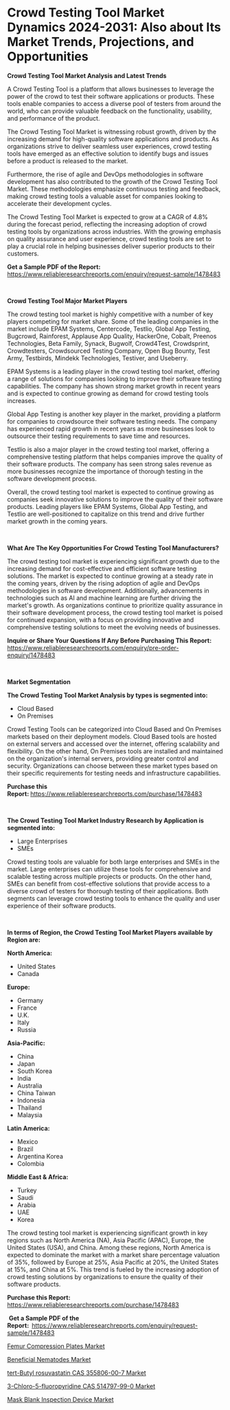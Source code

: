 <p><h1>Crowd Testing Tool Market Dynamics 2024-2031: Also about Its Market Trends, Projections, and Opportunities</h1></p><p><strong>Crowd Testing Tool Market Analysis and Latest Trends</strong></p>
<p><p>A Crowd Testing Tool is a platform that allows businesses to leverage the power of the crowd to test their software applications or products. These tools enable companies to access a diverse pool of testers from around the world, who can provide valuable feedback on the functionality, usability, and performance of the product.</p><p>The Crowd Testing Tool Market is witnessing robust growth, driven by the increasing demand for high-quality software applications and products. As organizations strive to deliver seamless user experiences, crowd testing tools have emerged as an effective solution to identify bugs and issues before a product is released to the market.</p><p>Furthermore, the rise of agile and DevOps methodologies in software development has also contributed to the growth of the Crowd Testing Tool Market. These methodologies emphasize continuous testing and feedback, making crowd testing tools a valuable asset for companies looking to accelerate their development cycles.</p><p>The Crowd Testing Tool Market is expected to grow at a CAGR of 4.8% during the forecast period, reflecting the increasing adoption of crowd testing tools by organizations across industries. With the growing emphasis on quality assurance and user experience, crowd testing tools are set to play a crucial role in helping businesses deliver superior products to their customers.</p></p>
<p><strong>Get a Sample PDF of the Report:&nbsp;</strong> <a href="https://www.reliableresearchreports.com/enquiry/request-sample/1478483">https://www.reliableresearchreports.com/enquiry/request-sample/1478483</a></p>
<p>&nbsp;</p>
<p><strong>Crowd Testing Tool Major Market Players</strong></p>
<p><p>The crowd testing tool market is highly competitive with a number of key players competing for market share. Some of the leading companies in the market include EPAM Systems, Centercode, Testlio, Global App Testing, Bugcrowd, Rainforest, Applause App Quality, HackerOne, Cobalt, Preenos Technologies, Beta Family, Synack, Bugwolf, Crowd4Test, Crowdsprint, Crowdtesters, Crowdsourced Testing Company, Open Bug Bounty, Test Army, Testbirds, Mindekk Technologies, Testiver, and Useberry.</p><p>EPAM Systems is a leading player in the crowd testing tool market, offering a range of solutions for companies looking to improve their software testing capabilities. The company has shown strong market growth in recent years and is expected to continue growing as demand for crowd testing tools increases.</p><p>Global App Testing is another key player in the market, providing a platform for companies to crowdsource their software testing needs. The company has experienced rapid growth in recent years as more businesses look to outsource their testing requirements to save time and resources.</p><p>Testlio is also a major player in the crowd testing tool market, offering a comprehensive testing platform that helps companies improve the quality of their software products. The company has seen strong sales revenue as more businesses recognize the importance of thorough testing in the software development process.</p><p>Overall, the crowd testing tool market is expected to continue growing as companies seek innovative solutions to improve the quality of their software products. Leading players like EPAM Systems, Global App Testing, and Testlio are well-positioned to capitalize on this trend and drive further market growth in the coming years.</p></p>
<p>&nbsp;</p>
<p><strong>What Are The Key Opportunities For Crowd Testing Tool Manufacturers?</strong></p>
<p><p>The crowd testing tool market is experiencing significant growth due to the increasing demand for cost-effective and efficient software testing solutions. The market is expected to continue growing at a steady rate in the coming years, driven by the rising adoption of agile and DevOps methodologies in software development. Additionally, advancements in technologies such as AI and machine learning are further driving the market's growth. As organizations continue to prioritize quality assurance in their software development process, the crowd testing tool market is poised for continued expansion, with a focus on providing innovative and comprehensive testing solutions to meet the evolving needs of businesses.</p></p>
<p><strong>Inquire or Share Your Questions If Any Before Purchasing This Report:</strong> <a href="https://www.reliableresearchreports.com/enquiry/pre-order-enquiry/1478483">https://www.reliableresearchreports.com/enquiry/pre-order-enquiry/1478483</a></p>
<p>&nbsp;</p>
<p><strong>Market Segmentation</strong></p>
<p><strong>The Crowd Testing Tool Market Analysis by types is segmented into:</strong></p>
<p><ul><li>Cloud Based</li><li>On Premises</li></ul></p>
<p><p>Crowd Testing Tools can be categorized into Cloud Based and On Premises markets based on their deployment models. Cloud Based tools are hosted on external servers and accessed over the internet, offering scalability and flexibility. On the other hand, On Premises tools are installed and maintained on the organization's internal servers, providing greater control and security. Organizations can choose between these market types based on their specific requirements for testing needs and infrastructure capabilities.</p></p>
<p><strong>Purchase this Report:&nbsp;</strong><a href="https://www.reliableresearchreports.com/purchase/1478483">https://www.reliableresearchreports.com/purchase/1478483</a></p>
<p>&nbsp;</p>
<p><strong>The Crowd Testing Tool Market Industry Research by Application is segmented into:</strong></p>
<p><ul><li>Large Enterprises</li><li>SMEs</li></ul></p>
<p><p>Crowd testing tools are valuable for both large enterprises and SMEs in the market. Large enterprises can utilize these tools for comprehensive and scalable testing across multiple projects or products. On the other hand, SMEs can benefit from cost-effective solutions that provide access to a diverse crowd of testers for thorough testing of their applications. Both segments can leverage crowd testing tools to enhance the quality and user experience of their software products.</p></p>
<p>&nbsp;</p>
<p><strong>In terms of Region, the Crowd Testing Tool Market Players available by Region are:</strong></p>
<p>
    <p> <strong> North America: </strong>
        <ul>
            <li>United States</li>
            <li>Canada</li>
        </ul>
        </p> 
    <p> <strong> Europe: </strong>
        <ul>
            <li>Germany</li>
            <li>France</li>
            <li>U.K.</li>
            <li>Italy</li>
            <li>Russia</li>
        </ul>
        </p> 
    <p> <strong> Asia-Pacific: </strong>
        <ul>
            <li>China</li>
            <li>Japan</li>
            <li>South Korea</li>
            <li>India</li>
            <li>Australia</li>
            <li>China Taiwan</li>
            <li>Indonesia</li>
            <li>Thailand</li>
            <li>Malaysia</li>
        </ul>
        </p> 
    <p> <strong> Latin America: </strong>
        <ul>
            <li>Mexico</li>
            <li>Brazil</li>
            <li>Argentina Korea</li>
            <li>Colombia</li>
        </ul>
        </p> 
    <p> <strong> Middle East & Africa: </strong>
        <ul>
            <li>Turkey</li>
            <li>Saudi</li>
            <li>Arabia</li>
            <li>UAE</li>
            <li>Korea</li>
        </ul>
    </p>
    </p>
<p><p>The crowd testing tool market is experiencing significant growth in key regions such as North America (NA), Asia Pacific (APAC), Europe, the United States (USA), and China. Among these regions, North America is expected to dominate the market with a market share percentage valuation of 35%, followed by Europe at 25%, Asia Pacific at 20%, the United States at 15%, and China at 5%. This trend is fueled by the increasing adoption of crowd testing solutions by organizations to ensure the quality of their software products.</p></p>
<p><strong>Purchase this Report: </strong><a href="https://www.reliableresearchreports.com/purchase/1478483">https://www.reliableresearchreports.com/purchase/1478483</a></p>
<p>&nbsp;<strong>Get a Sample PDF of the Report:&nbsp;&nbsp;</strong><a href="https://www.reliableresearchreports.com/enquiry/request-sample/1478483">https://www.reliableresearchreports.com/enquiry/request-sample/1478483</a></p>
<p><strong></strong></p>
<p><p><a href="https://medium.com/p/24eeababafeb/edit">Femur Compression Plates Market</a></p><p><a href="https://issuu.com/reportprime-2/docs/beneficial-nematodes-market-size-2030.pptx">Beneficial Nematodes Market</a></p><p><a href="https://github.com/globismark/Market-Research-Report-List-1/blob/main/tert-butyl-rosuvastatin-cas-355806-00-7-market.md">tert-Butyl rosuvastatin CAS 355806-00-7 Market</a></p><p><a href="https://github.com/prosalinda88/Market-Research-Report-List-3/blob/main/3-chloro-5-fluoropyridine-cas-514797-99-0-market.md">3-Chloro-5-fluoropyridine CAS 514797-99-0 Market</a></p><p><a href="https://issuu.com/reportprime-2/docs/mask-blank-inspection-device-market-size-2030.pptx">Mask Blank Inspection Device Market</a></p></p>